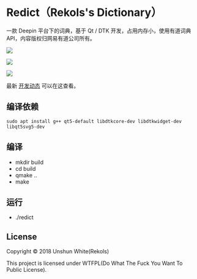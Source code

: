# Redict（Rekols's Dictionary）

一款 Deepin 平台下的词典，基于 Qt / DTK 开发，占用内存小，使用有道词典 API，内容版权归网易有道公司所有。

![](https://github.com/rekols/redict/blob/master/screenshot/20180803040329.png)

![](https://github.com/rekols/redict/blob/master/screenshot/20180803040320.png)

![](https://github.com/rekols/redict/blob/master/screenshot/20180803040353.png)

最新 [开发动态](https://github.com/rekols/redict/projects/1) 可以在这查看。

## 编译依赖

`sudo apt install g++ qt5-default libdtkcore-dev libdtkwidget-dev libqt5svg5-dev`

## 编译

* mkdir build
* cd build
* qmake ..
* make

## 运行

* ./redict

## License

Copyright © 2018 Unshun White(Rekols)

This project is licensed under WTFPL(Do What The Fuck You Want To Public License).

